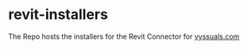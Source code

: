 # revit-installers
The Repo hosts the installers for the Revit Connector for [vyssuals.com](https://vyssuals.com/)
